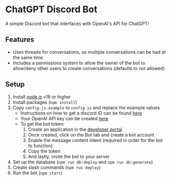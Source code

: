# ChatGPT Discord Bot
A simple Discord bot that interfaces with OpenAI's API for ChatGPT!
## Features
- Uses threads for conversations, so multiple conversations can be had at the same time
- Includes a permissions system to allow the owner of the bot to allow/deny other users to create conversations (defaults to not allowed)
## Setup
1. Install [node.js](https://nodejs.org/en/download/) v18 or higher
2. Install packages (`npm install`)
3. Copy `config.js.example` to `config.js` and replace the example values
   - Instructions on how to get a discord ID can be found [here](https://support.discord.com/hc/en-us/articles/206346498-Where-can-I-find-my-User-Server-Message-ID-)
   - Your OpenAI API key can be created [here](https://platform.openai.com/account/api-keys)
   - To get the bot token:
     1. Create an application in the [developer portal](https://discord.com/developers/applications)
     2. Once created, click on the Bot tab and create a bot account
     3. Enable the message content intent (required in order for the bot to function)
     4. Copy the token
     5. And lastly, invite the bot to your server
4. Set up the database (`npm run db:deploy` and `npm run db:generate`)
5. Create slash commands (`npm run deploy`)
6. Run the bot (`npm start`)